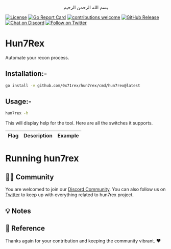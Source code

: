 <p align="center">
بسم الله الرحمن الرحيم
</p>

[![License](https://img.shields.io/badge/license-MIT-_red.svg?style=plastic)](https://opensource.org/licenses/MIT)
[![Go Report Card](https://goreportcard.com/badge/github.com/0x71rex/hun7rex?style=plastic)](https://goreportcard.com/report/github.com/0x71rex/hun7rex)
[![contributions welcome](https://img.shields.io/badge/contributions-welcome-brightgreen.svg?style=plastic)](https://github.com/0x71rex/hun7rex/issues)
[![GitHub Release](https://img.shields.io/github/release/0x71rex/hun7rex?style=plastic)](https://github.com/0x71rex/hun7rex/releases)
[![Chat on Discord](https://img.shields.io/discord/822482475880022038.svg?logo=discord&style=plastic)](https://discord.gg/cTKMyNuDNH)
[![Follow on Twitter](https://img.shields.io/twitter/follow/0x71rex?color=1DA1F2&logo=twitter&style=plastic)](https://twitter.com/intent/follow?original_referer=https%3A%2F%2Fgithub.com%2F0x71rex&screen_name=0x71rex)

# Hun7Rex

Automate your recon process.

## Installation:- 

```bash
go install -v github.com/0x71rex/hun7rex/cmd/hun7rex@latest
```

## Usage:- 

```bash
hun7rex -h
```

This will display help for the tool. Here are all the switches it supports.

| Flag                     | Description                              | Example                                                  |
| ------------------------ | ---------------------------------------- | -------------------------------------------------------- |


# Running hun7rex


👨‍💻 Community
-----

You are welcomed to join our [Discord Community](https://discord.gg/cTKMyNuDNH). You can also follow us on [Twitter](https://twitter.com/0x71rex) to keep up with everything related to hun7rex project.

💡 Notes
-----

📌 Reference
-----


Thanks again for your contribution and keeping the community vibrant. :heart:
